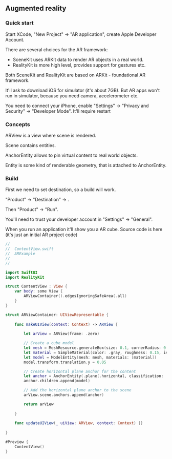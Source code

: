 ## Augmented reality


### Quick start
Start XCode, "New Project" -> "AR application", create Apple Developer Account.

There are several choices for the AR framework:
* SceneKit uses ARKit data to render AR objects in a real world.
* RealityKit is more high level, provides support for gestures etc.

Both SceneKit and RealityKit are based on ARKit - foundational AR framework.

It'll ask to download iOS for simulator (it's about 7GB).
But AR apps won't run in simulator, because you need camera, accelerometer etc.

You need to connect your iPhone, enable "Settings" -> "Privacy and Security" -> "Developer Mode".
It'll require restart

### Concepts

ARView is a view where scene is rendered.

Scene contains entities.

AnchorEntity allows to pin virtual content to real world objects.

Entity is some kind of renderable geometry, that is attached to AnchorEntity.


### Build
First we need to set destination, so a build will work.

"Product" -> "Destination" -> <Your device>.

Then "Product" -> "Run".

You'll need to trust your developer account in "Settings" -> "General".

When you run an application it'll show you a AR cube.
Source code is here (it's just an initial AR project code)
```swift
//
//  ContentView.swift
//  ARExample
//
//

import SwiftUI
import RealityKit

struct ContentView : View {
    var body: some View {
        ARViewContainer().edgesIgnoringSafeArea(.all)
    }
}

struct ARViewContainer: UIViewRepresentable {
    
    func makeUIView(context: Context) -> ARView {
        
        let arView = ARView(frame: .zero)

        // Create a cube model
        let mesh = MeshResource.generateBox(size: 0.1, cornerRadius: 0.005)
        let material = SimpleMaterial(color: .gray, roughness: 0.15, isMetallic: true)
        let model = ModelEntity(mesh: mesh, materials: [material])
        model.transform.translation.y = 0.05

        // Create horizontal plane anchor for the content
        let anchor = AnchorEntity(.plane(.horizontal, classification: .any, minimumBounds: SIMD2<Float>(0.2, 0.2)))
        anchor.children.append(model)

        // Add the horizontal plane anchor to the scene
        arView.scene.anchors.append(anchor)

        return arView
        
    }
    
    func updateUIView(_ uiView: ARView, context: Context) {}
    
}

#Preview {
    ContentView()
}

```

